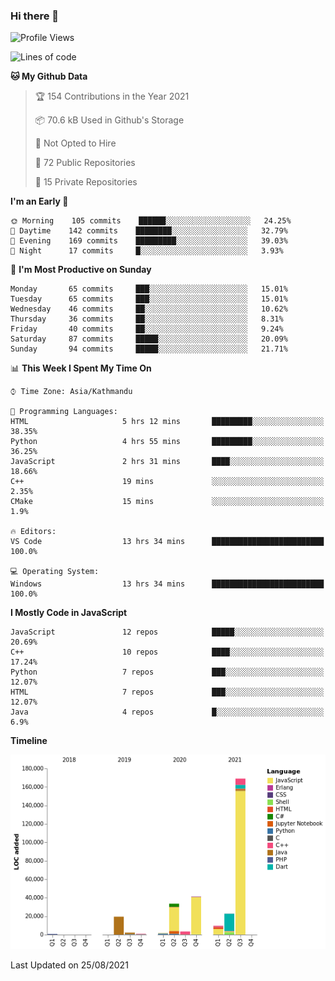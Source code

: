 ### Hi there 👋


<!--START_SECTION:waka-->
![Profile Views](http://img.shields.io/badge/Profile%20Views-7-blue)

![Lines of code](https://img.shields.io/badge/From%20Hello%20World%20I%27ve%20Written-307378%20lines%20of%20code-blue)

**🐱 My Github Data** 

> 🏆 154 Contributions in the Year 2021
 > 
> 📦 70.6 kB Used in Github's Storage 
 > 
> 🚫 Not Opted to Hire
 > 
> 📜 72 Public Repositories 
 > 
> 🔑 15 Private Repositories  
 > 
**I'm an Early 🐤** 

```text
🌞 Morning    105 commits    ██████░░░░░░░░░░░░░░░░░░░   24.25% 
🌆 Daytime    142 commits    ████████░░░░░░░░░░░░░░░░░   32.79% 
🌃 Evening    169 commits    █████████░░░░░░░░░░░░░░░░   39.03% 
🌙 Night      17 commits     █░░░░░░░░░░░░░░░░░░░░░░░░   3.93%

```
📅 **I'm Most Productive on Sunday** 

```text
Monday       65 commits     ███░░░░░░░░░░░░░░░░░░░░░░   15.01% 
Tuesday      65 commits     ███░░░░░░░░░░░░░░░░░░░░░░   15.01% 
Wednesday    46 commits     ██░░░░░░░░░░░░░░░░░░░░░░░   10.62% 
Thursday     36 commits     ██░░░░░░░░░░░░░░░░░░░░░░░   8.31% 
Friday       40 commits     ██░░░░░░░░░░░░░░░░░░░░░░░   9.24% 
Saturday     87 commits     █████░░░░░░░░░░░░░░░░░░░░   20.09% 
Sunday       94 commits     █████░░░░░░░░░░░░░░░░░░░░   21.71%

```


📊 **This Week I Spent My Time On** 

```text
⌚︎ Time Zone: Asia/Kathmandu

💬 Programming Languages: 
HTML                     5 hrs 12 mins       █████████░░░░░░░░░░░░░░░░   38.35% 
Python                   4 hrs 55 mins       █████████░░░░░░░░░░░░░░░░   36.25% 
JavaScript               2 hrs 31 mins       ████░░░░░░░░░░░░░░░░░░░░░   18.66% 
C++                      19 mins             ░░░░░░░░░░░░░░░░░░░░░░░░░   2.35% 
CMake                    15 mins             ░░░░░░░░░░░░░░░░░░░░░░░░░   1.9%

🔥 Editors: 
VS Code                  13 hrs 34 mins      █████████████████████████   100.0%

💻 Operating System: 
Windows                  13 hrs 34 mins      █████████████████████████   100.0%

```

**I Mostly Code in JavaScript** 

```text
JavaScript               12 repos            █████░░░░░░░░░░░░░░░░░░░░   20.69% 
C++                      10 repos            ████░░░░░░░░░░░░░░░░░░░░░   17.24% 
Python                   7 repos             ███░░░░░░░░░░░░░░░░░░░░░░   12.07% 
HTML                     7 repos             ███░░░░░░░░░░░░░░░░░░░░░░   12.07% 
Java                     4 repos             █░░░░░░░░░░░░░░░░░░░░░░░░   6.9%

```


**Timeline**

![Chart not found](https://raw.githubusercontent.com/voidash/voidash/main/charts/bar_graph.png) 


 Last Updated on 25/08/2021
<!--END_SECTION:waka-->


<!--
**voidash/voidash** is a ✨ _special_ ✨ repository because its `README.md` (this file) appears on your GitHub profile.

Here are some ideas to get you started:

- 🔭 I’m currently working on ...
- 🌱 I’m currently learning ...
- 👯 I’m looking to collaborate on ...
- 🤔 I’m looking for help with ...
- 💬 Ask me about ...
- 📫 How to reach me: ...
- 😄 Pronouns: ...
- ⚡ Fun fact: ...
-->

